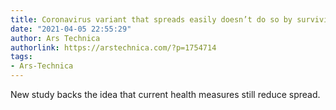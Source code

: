 ```yaml
---
title: Coronavirus variant that spreads easily doesn’t do so by surviving in air better
date: "2021-04-05 22:55:29"
author: Ars Technica
authorlink: https://arstechnica.com/?p=1754714
tags:
- Ars-Technica
---
```

New study backs the idea that current health measures still reduce spread.